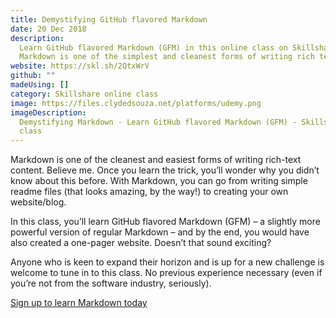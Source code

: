 ```yaml
---
title: Demystifying GitHub flavored Markdown
date: 20 Dec 2018
description:
  Learn GitHub flavored Markdown (GFM) in this online class on Skillshare.
  Markdown is one of the simplest and cleanest forms of writing rich text content.
website: https://skl.sh/2QtxWrV
github: ""
madeUsing: []
category: Skillshare online class
image: https://files.clydedsouza.net/platforms/udemy.png
imageDescription:
  Demystifying Markdown - Learn GitHub flavored Markdown (GFM) - Skillshare
  class
---
```


Markdown is one of the cleanest and easiest forms of writing rich-text content. Believe me. Once you learn the trick, you’ll wonder why you didn’t know about this before. With Markdown, you can go from writing simple readme files (that looks amazing, by the way!) to creating your own website/blog.

In this class, you’ll learn GitHub flavored Markdown (GFM) – a slightly more powerful version of regular Markdown – and by the end, you would have also created a one-pager website. Doesn’t that sound exciting?

Anyone who is keen to expand their horizon and is up for a new challenge is welcome to tune in to this class. No previous experience necessary (even if you’re not from the software industry, seriously).

[Sign up to learn Markdown today](https://skl.sh/2QtxWrV)

